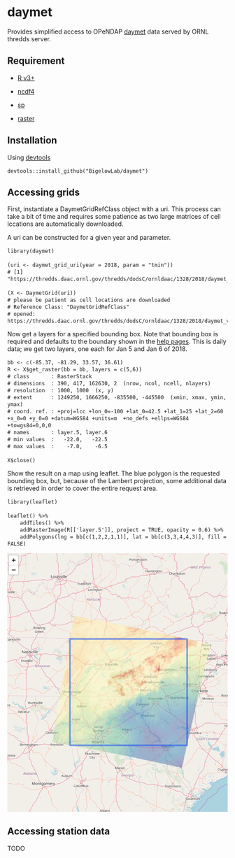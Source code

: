 # daymet

Provides simplified access to OPeNDAP [daymet](https://daymet.ornl.gov/) data 
served by ORNL thredds server.

## Requirement

+ [R v3+](https://www.r-project.org/)

+ [ncdf4](https://CRAN.R-project.org/package=ncdf4)

+ [sp](https://CRAN.R-project.org/package=sp)

+ [raster](https://CRAN.R-project.org/package=raster)

## Installation

Using [devtools](https://CRAN.R-project.org/package=devtools)

```
devtools::install_github("BigelowLab/daymet")
```

## Accessing grids

First, instantiate a DaymetGridRefClass object with a uri. This process can take a bit of time
and requires some patience as two large matrices of cell lccations are automatically
downloaded.

A uri can be constructed for a given year and parameter.

```
library(daymet)

(uri <- daymet_grid_uri(year = 2018, param = "tmin"))
# [1] "https://thredds.daac.ornl.gov/thredds/dodsC/ornldaac/1328/2018/daymet_v3_tmin_2018_na.nc4"

(X <- DaymetGrid(uri))
# please be patient as cell locations are downloaded
# Reference Class: "DaymetGridRefClass" 
# opened: https://thredds.daac.ornl.gov/thredds/dodsC/ornldaac/1328/2018/daymet_v3_tmin_2018_na.nc4 
```

Now get a layers for a specified bounding box.  Note that bounding box is required and defaults
to the boundary shown in the [help pages](https://daymet.ornl.gov/web_services.html). This is daily
data; we get two layers, one each for Jan 5 and Jan 6 of 2018.

```
bb <- c(-85.37, -81.29, 33.57, 36.61)
R <- X$get_raster(bb = bb, layers = c(5,6))
# class       : RasterStack 
# dimensions  : 390, 417, 162630, 2  (nrow, ncol, ncell, nlayers)
# resolution  : 1000, 1000  (x, y)
# extent      : 1249250, 1666250, -835500, -445500  (xmin, xmax, ymin, ymax)
# coord. ref. : +proj=lcc +lon_0=-100 +lat_0=42.5 +lat_1=25 +lat_2=60 +x_0=0 +y_0=0 +datum=WGS84 +units=m  +no_defs +ellps=WGS84 +towgs84=0,0,0 
# names       : layer.5, layer.6 
# min values  :   -22.0,   -22.5 
# max values  :    -7.0,    -6.5 

X$close()
```

Show the result on a map using leaflet. The blue polygon is the requested bounding
box, but, because of the Lambert projection, some additional data is retrieved 
in order to cover the entire request area.

```
library(leaflet)

leaflet() %>%
    addTiles() %>%
    addRasterImage(R[['layer.5']], project = TRUE, opacity = 0.6) %>%
    addPolygons(lng = bb[c(1,2,2,1,1)], lat = bb[c(3,3,4,4,3)], fill = FALSE)
```

![grid](https://github.com/BigelowLab/daymet/blob/master/inst/smokies.png)

## Accessing station data

TODO
